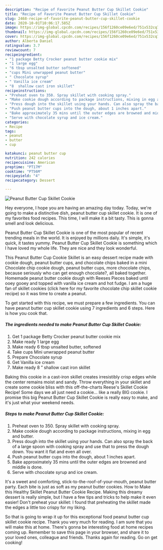 ```yaml
---
description: "Recipe of Favorite Peanut Butter Cup Skillet Cookie"
title: "Recipe of Favorite Peanut Butter Cup Skillet Cookie"
slug: 2468-recipe-of-favorite-peanut-butter-cup-skillet-cookie
date: 2020-10-01T10:06:17.585Z
image: https://img-global.cpcdn.com/recipes/156f1260ce09e6ed/751x532cq70/peanut-butter-cup-skillet-cookie-recipe-main-photo.jpg
thumbnail: https://img-global.cpcdn.com/recipes/156f1260ce09e6ed/751x532cq70/peanut-butter-cup-skillet-cookie-recipe-main-photo.jpg
cover: https://img-global.cpcdn.com/recipes/156f1260ce09e6ed/751x532cq70/peanut-butter-cup-skillet-cookie-recipe-main-photo.jpg
author: Alberta Daniel
ratingvalue: 3.7
reviewcount: 7
recipeingredient:
- "1 package Betty Crocker peanut butter cookie mix"
- "1 large egg"
- "6 tbsp unsalted butter softened"
- "cups Mini unwrapped peanut butter"
- " Chocolate syrup"
- " Vanilla ice cream"
- "8  shallow cast iron skillet"
recipeinstructions:
- "Preheat oven to 350. Spray skillet with cooking spray."
- "Make cookie dough according to package instructions, mixing in egg and butter."
- "Press dough into the skillet using your hands. Can also spray the back of a large spoon with cooking spray and use that to press the dough down. You want it flat and even all over."
- "Push peanut butter cups into the dough, about 1 inches apart."
- "Bake approximately 35 mins until the outer edges are browned and middle is done."
- "Serve with chocolate syrup and ice cream."
categories:
- Recipe
tags:
- peanut
- butter
- cup

katakunci: peanut butter cup 
nutrition: 242 calories
recipecuisine: American
preptime: "PT17M"
cooktime: "PT56M"
recipeyield: "4"
recipecategory: Dessert

---
```



![Peanut Butter Cup Skillet Cookie](https://img-global.cpcdn.com/recipes/156f1260ce09e6ed/751x532cq70/peanut-butter-cup-skillet-cookie-recipe-main-photo.jpg)

Hey everyone, I hope you are having an amazing day today. Today, we're going to make a distinctive dish, peanut butter cup skillet cookie. It is one of my favorites food recipes. This time, I will make it a bit tasty. This is gonna smell and look delicious.

Peanut Butter Cup Skillet Cookie is one of the most popular of recent trending meals in the world. It is enjoyed by millions daily. It's simple, it's quick, it tastes yummy. Peanut Butter Cup Skillet Cookie is something which I have loved my whole life. They are nice and they look wonderful.

This Peanut Butter Cup Cookie Skillet is an easy dessert recipe made with cookie dough, peanut butter cups, and chocolate chips baked in a mini Chocolate chip cookie dough, peanut butter cups, more chocolate chips, because seriously who can get enough chocolate?, all baked together. Homemade peanut butter cookie dough with Reeses Pieces baked until ooey gooey and topped with vanilla ice cream and hot fudge. I am a huge fan of skillet cookies (click here for my favorite chocolate chip skillet cookie recipe) so it was time to create a peanut.


To get started with this recipe, we must prepare a few ingredients. You can have peanut butter cup skillet cookie using 7 ingredients and 6 steps. Here is how you cook that.

<!--inarticleads1-->

##### The ingredients needed to make Peanut Butter Cup Skillet Cookie:

1. Get 1 package Betty Crocker peanut butter cookie mix
1. Make ready 1 large egg
1. Make ready 6 tbsp unsalted butter, softened
1. Take cups Mini unwrapped peanut butter
1. Prepare  Chocolate syrup
1. Get  Vanilla ice cream
1. Make ready 8 ” shallow cast iron skillet


Baking this cookie in a cast-iron skillet creates irresistibly crisp edges while the center remains moist and sandy. Throw everything in your skillet and create some cookie bliss with this off-the-charts Reese&#39;s Skillet Cookie Recipe! Some days we all just need a cookie… like a really BIG cookie. I promise this big Peanut Butter Cup Skillet Cookie is really easy to make, and it&#39;s just what your weekend needs. 

<!--inarticleads2-->

##### Steps to make Peanut Butter Cup Skillet Cookie:

1. Preheat oven to 350. Spray skillet with cooking spray.
1. Make cookie dough according to package instructions, mixing in egg and butter.
1. Press dough into the skillet using your hands. Can also spray the back of a large spoon with cooking spray and use that to press the dough down. You want it flat and even all over.
1. Push peanut butter cups into the dough, about 1 inches apart.
1. Bake approximately 35 mins until the outer edges are browned and middle is done.
1. Serve with chocolate syrup and ice cream.


It&#39;s a sweet and comforting, stick-to-the-roof-of-your-mouth, peanut butter party. Each bite is just as soft as my peanut butter cookies. How to Make this Healthy Skillet Peanut Butter Cookie Recipe. Making this dreamy dessert is really simple, but I have a few tips and tricks to help make it even easier! Don&#39;t preheat your skillet: I found that preheating the skillet made the edges a little too crispy for my liking. 

So that is going to wrap it up for this exceptional food peanut butter cup skillet cookie recipe. Thank you very much for reading. I am sure that you will make this at home. There's gonna be interesting food at home recipes coming up. Remember to save this page in your browser, and share it to your loved ones, colleague and friends. Thanks again for reading. Go on get cooking!

